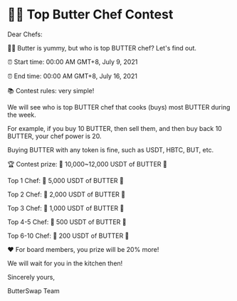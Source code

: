# 👨‍🍳 Top Butter Chef Contest

Dear Chefs: 

👩‍🍳 Butter is yummy, but who is top BUTTER chef? Let's find out.

⏰ Start time: 00:00 AM GMT+8, July 9, 2021

⏰ End time: 00:00 AM GMT+8, July 16, 2021



📚 Contest rules: very simple!

We will see who is top BUTTER chef that cooks \(buys\) most BUTTER during the week.

For example, if you buy 10 BUTTER, then sell them, and then buy back 10 BUTTER, your chef power is 20.

Buying BUTTER with any token is fine, such as USDT, HBTC, BUT, etc.



🏆 Contest prize: 🎉 10,000~12,000 USDT of BUTTER 🎉

Top 1 Chef: 🎉 5,000 USDT of BUTTER 🎉

Top 2 Chef: 🎉 2,000 USDT of BUTTER 🎉

Top 3 Chef: 🎉 1,000 USDT of BUTTER 🎉

Top 4-5 Chef: 🎉 500 USDT of BUTTER 🎉

Top 6-10 Chef: 🎉 200 USDT of BUTTER 🎉

❤️ For board members, you prize will be 20% more!

We will wait for you in the kitchen then!



Sincerely yours,

ButterSwap Team

